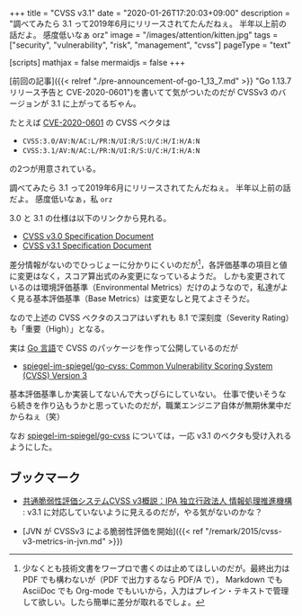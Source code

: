 +++
title = "CVSS v3.1"
date =  "2020-01-26T17:20:03+09:00"
description = "調べてみたら 3.1 って2019年6月にリリースされてたんだねぇ。 半年以上前の話だよ。 感度低いなぁ orz"
image = "/images/attention/kitten.jpg"
tags = ["security", "vulnerability", "risk", "management", "cvss"]
pageType = "text"

[scripts]
  mathjax = false
  mermaidjs = false
+++

[前回の記事]({{< relref "./pre-announcement-of-go-1_13_7.md" >}} "Go 1.13.7 リリース予告と CVE-2020-0601")を書いてて気がついたのだが CVSSv3 のバージョンが 3.1 に上がってるぢゃん。

たとえば [CVE-2020-0601] の CVSS ベクタは

- `CVSS:3.0/AV:N/AC:L/PR:N/UI:R/S:U/C:H/I:H/A:N`
- `CVSS:3.1/AV:N/AC:L/PR:N/UI:R/S:U/C:H/I:H/A:N`

の2つが用意されている。

調べてみたら 3.1 って2019年6月にリリースされてたんだねぇ。
半年以上前の話だよ。
感度低いなぁ，私 `orz`

3.0 と 3.1 の仕様は以下のリンクから見れる。

- [CVSS v3.0 Specification Document](https://www.first.org/cvss/v3.0/specification-document)
- [CVSS v3.1 Specification Document](https://www.first.org/cvss/v3.1/specification-document)

差分情報がないのでひっじょーに分かりにくいのだが[^wp1]，各評価基準の項目と値に変更はなく，スコア算出式のみ変更になっているようだ。
しかも変更されているのは環境評価基準（Environmental Metrics）だけのようなので，私達がよく見る基本評価基準（Base Metrics）は変更なしと見てよさそうだ。

[^wp1]: 少なくとも技術文書をワープロで書くのは止めてほしいのだが。最終出力は PDF でも構わないが（PDF で出力するなら PDF/A で）， Markdown でも AsciiDoc でも Org-mode でもいいから，入力はプレイン・テキストで管理して欲しい。したら簡単に差分が取れるでしょ。

なので上述の CVSS ベクタのスコアはいずれも 8.1 で深刻度（Severity Rating）も「重要（High）」となる。

実は [Go 言語]で CVSS のパッケージを作って公開しているのだが

- [spiegel-im-spiegel/go-cvss: Common Vulnerability Scoring System (CVSS) Version 3](https://github.com/spiegel-im-spiegel/go-cvss)

基本評価基準しか実装してないんで大っぴらにしていない。
仕事で使いそうなら続きを作り込もうかと思っていたのだが，職業エンジニア自体が無期休業中だからねぇ（笑）

なお [spiegel-im-spiegel/go-cvss] については，一応 v3.1 のベクタも受け入れるようにした。

## ブックマーク

- [共通脆弱性評価システムCVSS v3概説：IPA 独立行政法人 情報処理推進機構](http://www.ipa.go.jp/security/vuln/CVSSv3.html) : v3.1 に対応していないように見えるのだが，やる気がないのかな？

- [JVN が CVSSv3 による脆弱性評価を開始]({{< ref "/remark/2015/cvss-v3-metrics-in-jvn.md" >}})

[CVE-2020-0601]: https://nvd.nist.gov/vuln/detail/CVE-2020-0601
[Go 言語]: https://golang.org/ "The Go Programming Language"
[spiegel-im-spiegel/go-cvss]: https://github.com/spiegel-im-spiegel/go-cvss "spiegel-im-spiegel/go-cvss: Common Vulnerability Scoring System (CVSS) Version 3"
<!-- eof -->

